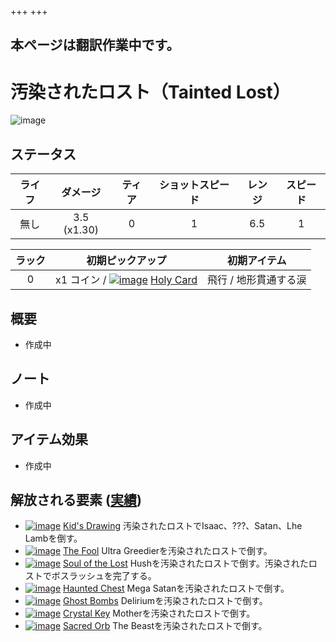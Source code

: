 +++
+++

## 本ページは翻訳作業中です。

 # 汚染されたロスト（Tainted Lost）
 ![image](/image/Characters/Tainted_Lost.png) 

ステータス
-------

|ライフ|ダメージ|ティア|ショットスピード|レンジ|スピード|
|:----:|:---:|:---:|:---:|:---:|:---:|
|無し|3.5 (x1.30)|0|1|6.5|1|

|ラック|初期ピックアップ|初期アイテム|
|:--:|:--:|:--:|
|0|x1 コイン / [![image](/image/Holy_Card.png)](/wiki/Holy_Card "Holy Card") [Holy Card](/wiki/Holy_Card "Holy Card")|飛行 / 地形貫通する涙|

概要
-------

* 作成中

ノート
-------

* 作成中

アイテム効果
-------------------

* 作成中

解放される要素 ([実績](/wiki/Achievements "Achievements"))
--------------------------------------------------------------

* [![image](/image/achievements/Kid%27s_Drawing.png)](/wiki/Kid%27s_Drawing "Kid's Drawing") [Kid's Drawing](/wiki/Kid%27s_Drawing "Kid's Drawing") 汚染されたロストでIsaac、???、Satan、Lhe Lambを倒す。
* [![image](/image/achievements/The_Fool.png)](/wiki/The_Fool "The Fool") [The Fool](/wiki/The_Fool "The Fool") Ultra Greedierを汚染されたロストで倒す。
* [![image](/image/achievements/Soul_of_the_Lost.png)](/wiki/Soul_of_the_Lost "Soul of the Lost") [Soul of the Lost](/wiki/Soul_of_the_Lost "Soul of the Lost") Hushを汚染されたロストで倒す。汚染されたロストでボスラッシュを完了する。
* [![image](/image/achievements/Haunted_Chest.png)](/wiki/Haunted_Chest "Haunted Chest") [Haunted Chest](/wiki/Haunted_Chest "Haunted Chest") Mega Satanを汚染されたロストで倒す。
* [![image](/image/achievements/Ghost_Bombs.png)](/wiki/Ghost_Bombs "Ghost Bombs") [Ghost Bombs](/wiki/Ghost_Bombs "Ghost Bombs") Deliriumを汚染されたロストで倒す。
* [![image](/image/achievements/Crystal_Key.png)](/wiki/Crystal_Key "Crystal Key") [Crystal Key](/wiki/Crystal_Key "Crystal Key") Motherを汚染されたロストで倒す。
* [![image](/image/achievements/Sacred_Orb.png)](/wiki/Sacred_Orb "Sacred Orb") [Sacred Orb](/wiki/Sacred_Orb "Sacred Orb") The Beastを汚染されたロストで倒す。